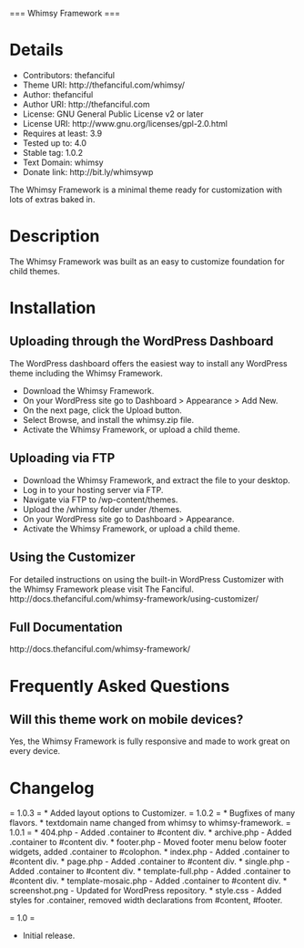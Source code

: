 === Whimsy Framework ===
<h1>Details</h1>
<ul>
	<li>Contributors: thefanciful</li>
	<li>Theme URI: http://thefanciful.com/whimsy/</li>
	<li>Author: thefanciful</li>
	<li>Author URI: http://thefanciful.com</li>
	<li>License: GNU General Public License v2 or later</li>
	<li>License URI: http://www.gnu.org/licenses/gpl-2.0.html</li>
	<li>Requires at least: 3.9</li>
	<li>Tested up to: 4.0</li>
	<li>Stable tag: 1.0.2</li>
	<li>Text Domain: whimsy</li>
	<li>Donate link: http://bit.ly/whimsywp</li>
</ul>

<p>The Whimsy Framework is a minimal theme ready for customization with lots of extras baked in.</p>

<h1>Description</h1>
The Whimsy Framework was built as an easy to customize foundation for child themes.

<h1>Installation</h1>
<h2>Uploading through the WordPress Dashboard</h2>

The WordPress dashboard offers the  easiest way to install any WordPress theme including the Whimsy Framework.

* Download the Whimsy Framework.
* On your WordPress site go to Dashboard > Appearance > Add New.
* On the next page, click the Upload button.
* Select Browse, and install the whimsy.zip file.
* Activate the Whimsy Framework, or upload a child theme. 

<h2>Uploading via FTP</h2>

* Download the Whimsy Framework, and extract the file to your desktop.
* Log in to your hosting server via FTP.
* Navigate via FTP to /wp-content/themes.
* Upload the /whimsy folder under /themes.
* On your WordPress site go to Dashboard > Appearance.
* Activate the Whimsy Framework, or upload a child theme.

<h2>Using the Customizer</h2>
For detailed instructions on using the built-in WordPress Customizer with the Whimsy Framework please visit The Fanciful. http://docs.thefanciful.com/whimsy-framework/using-customizer/

<h2>Full Documentation</h2>
http://docs.thefanciful.com/whimsy-framework/

<h1>Frequently Asked Questions</h1>

<h2>Will this theme work on mobile devices?</h2>
Yes, the Whimsy Framework is fully responsive and made to work great on every device.

<h1>Changelog</h1>
= 1.0.3 =
* Added layout options to Customizer.
= 1.0.2 =
* Bugfixes of many flavors.
* textdomain name changed from whimsy to whimsy-framework.
= 1.0.1 =
* 404.php - Added .container to #content div.
* archive.php - Added .container to #content div.
* footer.php - Moved footer menu below footer widgets, added .container to #colophon.
* index.php - Added .container to #content div.
* page.php - Added .container to #content div.
* single.php - Added .container to #content div.
* template-full.php - Added .container to #content div.
* template-mosaic.php - Added .container to #content div.
* screenshot.png - Updated for WordPress repository.
* style.css - Added styles for .container, removed width declarations from #content, #footer.

= 1.0 =
* Initial release.